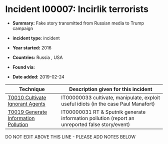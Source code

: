 # Incident I00007: Incirlik terrorists

* **Summary:** Fake story transmitted from Russian media to Trump campaign

* **incident type**: incident

* **Year started:** 2016

* **Countries:** Russia , USA

* **Found via:** 

* **Date added:** 2019-02-24
 

| Technique | Description given for this incident |
| --------- | ------------------------- |
| [T0010 Cultivate Ignorant Agents](../../generated_pages/techniques/T0010.md) | IT00000033 cultivate, manipulate, exploit useful idiots (in the case Paul Manafort) |
| [T0019 Generate Information Pollution](../../generated_pages/techniques/T0019.md) | IT00000031 RT & Sputnik generate information pollution (report an unreported false story/event) |


DO NOT EDIT ABOVE THIS LINE - PLEASE ADD NOTES BELOW